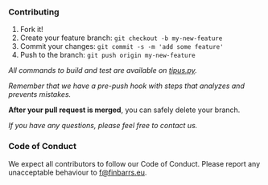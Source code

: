 ### Contributing

1. Fork it!
2. Create your feature branch: `git checkout -b my-new-feature`
3. Commit your changes: `git commit -s -m 'add some feature'`
4. Push to the branch: `git push origin my-new-feature`

*All commands to build and test are available on [tipus.py](tipus.py).*

*Remember that we have a pre-push hook with steps that analyzes and prevents mistakes.*

**After your pull request is merged**, you can safely delete your branch.

*If you have any questions, please feel free to contact us.*

### Code of Conduct

We expect all contributors to follow our Code of Conduct. Please report any unacceptable behaviour to [f@finbarrs.eu](mailto:f@finbarrs.eu).